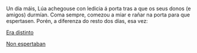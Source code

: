 Un día máis, Lúa achegouse con ledicia á porta tras a que os seus donos (e amigos) durmían. Coma sempre, comezou a miar
e rañar na porta para que espertasen. Porén, a diferenza do resto dos días, esa vez:

[Era distinto](dixital/dixital.md)

[Non espertaban](costumes/costumes.md)
